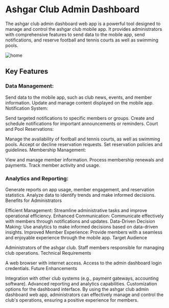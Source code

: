 # Ashgar Club Admin Dashboard

The ashgar club admin dashboard web app is a powerful tool designed to manage and control the ashgar club mobile app. It provides administrators with comprehensive features to send data to the mobile app, send notifications, and reserve football and tennis courts as well as swimming pools.

![home](https://github.com/user-attachments/assets/615bdfa2-fb91-4da0-b95e-f0222a3f437d)

## Key Features

### Data Management:

Send data to the mobile app, such as club news, events, and member information.
Update and manage content displayed on the mobile app.
Notification System:

Send targeted notifications to specific members or groups.
Create and schedule notifications for important announcements or reminders.
Court and Pool Reservations:

Manage the availability of football and tennis courts, as well as swimming pools.
Accept or decline reservation requests.
Set reservation policies and guidelines.
Membership Management:

View and manage member information.
Process membership renewals and payments.
Track member activity and usage.

### Analytics and Reporting:

Generate reports on app usage, member engagement, and reservation statistics.
Analyze data to identify trends and make informed decisions.
Benefits for Administrators

Efficient Management: Streamline administrative tasks and improve operational efficiency.
Enhanced Communication: Communicate effectively with members through notifications and updates.
Data-Driven Decision Making: Use analytics to make informed decisions based on data-driven insights.
Improved Member Experience: Provide members with a seamless and enjoyable experience through the mobile app.
Target Audience

Administrators of the ashgar club.
Staff members responsible for managing club operations.
Technical Requirements

A web browser with internet access.
Access to the admin dashboard login credentials.
Future Enhancements

Integration with other club systems (e.g., payment gateways, accounting software).
Advanced reporting and analytics capabilities.
Customization options for the dashboard interface.
By using the ashgar club admin dashboard web app, administrators can effectively manage and control the club's operations, ensuring a positive experience for members. 
